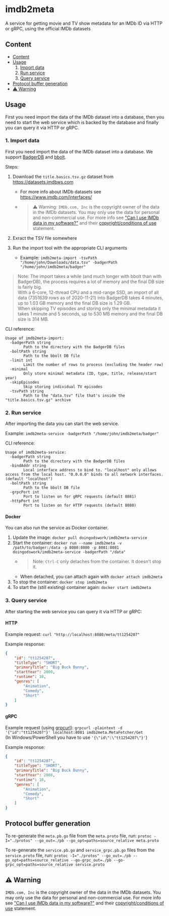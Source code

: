 # imdb2meta

A service for getting movie and TV show metadata for an IMDb ID via HTTP or gRPC, using the official IMDb datasets

## Content

- [Content](#content)
- [Usage](#usage)
  1. [Import data](#1-import-data)
  2. [Run service](#2-run-service)
  3. [Query service](#3-query-service)
- [Protocol buffer generation](#protocol-buffer-generation)
- [⚠ Warning](#⚠-warning)

## Usage

First you need import the data of the IMDb dataset into a database, then you need to start the web service which is backed by the database and finally you can query it via HTTP or gRPC.

### 1. Import data

First you need import the data of the IMDb dataset into a database. We support [BadgerDB](https://github.com/dgraph-io/badger) and [bbolt](https://github.com/etcd-io/bbolt).

Steps:

1. Download the `title.basics.tsv.gz` dataset from <https://datasets.imdbws.com>
   - For more info about IMDb datasets see <https://www.imdb.com/interfaces/>
   - > ⚠ Warning: `IMDb.com, Inc` is the copyright owner of the data in the IMDb datasets. You may only use the data for personal and non-commercial use. For more info see ["Can I use IMDb data in my software?"](https://help.imdb.com/article/imdb/general-information/can-i-use-imdb-data-in-my-software/G5JTRESSHJBBHTGX) and their [copyright/conditions of use](https://www.imdb.com/conditions) statement.

2. Exract the TSV file somewhere
3. Run the import tool with the appropriate CLI arguments
   - Example: `imdb2meta-import -tsvPath "/home/john/Downloads/data.tsv" -badgerPath "/home/john/imdb2meta/badger"`

> Note: The import takes a while (and much longer with bbolt than with BadgerDB), the process requires a lot of memory and the final DB size is fairly big.  
> With a 6-core, 12-thread CPU and a mid-range SSD, an import of all data (7351639 rows as of 2020-11-21) into BadgerDB takes 4 minutes, up to 1.03 GB memory and the final DB size is 1.29 GB.  
> When skipping TV episodes and storing only the minimal metadata it takes 1 minute and 5 seconds, up to 530 MB memory and the final DB size is 314 MB.

CLI reference:

```text
Usage of imdb2meta-import:
  -badgerPath string
        Path to the directory with the BadgerDB files
  -boltPath string
        Path to the bbolt DB file
  -limit int
        Limit the number of rows to process (excluding the header row)
  -minimal
        Only store minimal metadata (ID, type, title, release/start year)
  -skipEpisodes
        Skip storing individual TV episodes
  -tsvPath string
        Path to the "data.tsv" file that's inside the "title.basics.tsv.gz" archive
```

### 2. Run service

After importing the data you can start the web service.

Example: `imdb2meta-service -badgerPath "/home/john/imdb2meta/badger"`

CLI reference:

```text
Usage of imdb2meta-service:
  -badgerPath string
        Path to the directory with the BadgerDB files
  -bindAddr string
        Local interface address to bind to. "localhost" only allows access from the local host. "0.0.0.0" binds to all network interfaces. (default "localhost")
  -boltPath string
        Path to the bbolt DB file
  -grpcPort int
        Port to listen on for gRPC requests (default 8081)
  -httpPort int
        Port to listen on for HTTP requests (default 8080)
```

#### Docker

You can also run the service as Docker container.

1. Update the image: `docker pull doingodswork/imdb2meta-service`
2. Start the container: `docker run --name imdb2meta -v /path/to/badger:/data -p 8080:8080 -p 8081:8081 doingodswork/imdb2meta-service -badgerPath "/data"`
   - > Note: `Ctrl-C` only detaches from the container. It doesn't stop it.
   - When detached, you can attach again with `docker attach imdb2meta`
3. To stop the container: `docker stop imdb2meta`
4. To start the (still existing) container again: `docker start imdb2meta`

### 3. Query service

After starting the web service you can query it via HTTP or gRPC:

#### HTTP

Example request: `curl "http://localhost:8080/meta/tt1254207"`

Example response:

```json
{
    "id": "tt1254207",
    "titleType": "SHORT",
    "primaryTitle": "Big Buck Bunny",
    "startYear": 2008,
    "runtime": 10,
    "genres": [
        "Animation",
        "Comedy",
        "Short"
    ]
}
```

#### gRPC

Example request (using [grpcurl](https://github.com/fullstorydev/grpcurl)): `grpcurl -plaintext -d '{"id":"tt1254207"}' localhost:8081 imdb2meta.MetaFetcher/Get`  
(In Windows/PowerShell you have to use `'{\"id\":\"tt1254207\"}'`)

Example response:

```json
{
    "id": "tt1254207",
    "titleType": "SHORT",
    "primaryTitle": "Big Buck Bunny",
    "startYear": 2008,
    "runtime": 10,
    "genres": [
        "Animation",
        "Comedy",
        "Short"
    ]
}
```

## Protocol buffer generation

To re-generate the `meta.pb.go` file from the `meta.proto` file, run: `protoc -I="./protos" --go_out=./pb --go_opt=paths=source_relative meta.proto`

To re-generate the `service.pb.go` and `service_grpc.pb.go` files from the `service.proto` file, run: `protoc -I="./protos" --go_out=./pb --go_opt=paths=source_relative --go-grpc_out=./pb --go-grpc_opt=paths=source_relative service.proto`

## ⚠ Warning

`IMDb.com, Inc` is the copyright owner of the data in the IMDb datasets. You may only use the data for personal and non-commercial use. For more info see ["Can I use IMDb data in my software?"](https://help.imdb.com/article/imdb/general-information/can-i-use-imdb-data-in-my-software/G5JTRESSHJBBHTGX) and their [copyright/conditions of use](https://www.imdb.com/conditions) statement.
